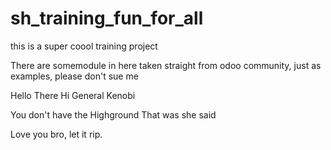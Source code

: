 # sh_training_fun_for_all
this is a super coool training project 

There are somemodule in here taken straight from odoo community, just as examples, please don't sue me

Hello There
Hi General Kenobi

You don't have the Highground
That was she said

Love you bro, let it rip.
